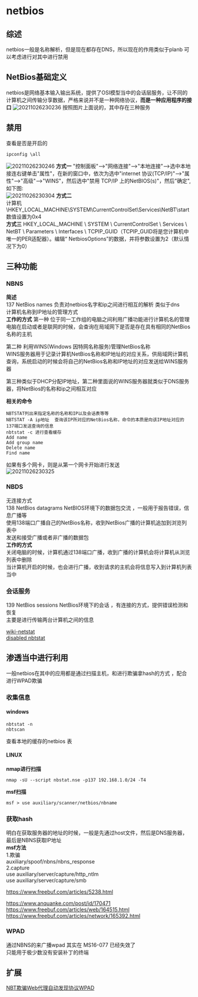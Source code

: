 # netbios 
## 综述  
netbios一般是名称解析，但是现在都存在DNS，所以现在的作用类似于planb 可以考虑进行对其中进行禁用   

## NetBios基础定义  
netbios是网络基本输入输出系统，提供了OSI模型当中的会话层服务，让不同的计算机之间传输分享数据，严格来说并不是一种网络协议，**而是一种应用程序的接口** 
![20211026230236](https://picsfor.oss-cn-shenzhen.aliyuncs.com/blogs/imgs/20211026230236.png)
按照图片上面说的，其中存在三种服务  

## 禁用  
查看是否是开启的  
```
ipconfig \all  
```
![20211026230246](https://picsfor.oss-cn-shenzhen.aliyuncs.com/blogs/imgs/20211026230246.png)
**方式一**
"控制面板"-->"网络连接"-->"本地连接"-->选中本地接连右键单击"属性"，在新的窗口中，依次为选中"internet 协议(TCP/IP)"-->"属性"-->"高级"-->"WINS"，然后选中"禁用 TCP/IP 上的NetBIOS(s)"，然后"确定",如下图:  
![20211026230304](https://picsfor.oss-cn-shenzhen.aliyuncs.com/blogs/imgs/20211026230304.png)
**方式二**  
计算机\HKEY_LOCAL_MACHINE\SYSTEM\CurrentControlSet\Services\NetBT\start 数值设置为0x4  
**方式三**
HKEY_LOCAL_MACHINE \ SYSTEM \ CurrentControlSet \ Services \ NetBT \ Parameters \ Interfaces \ TCPIP_GUID（TCPIP_GUID将是您计算机中唯一的PER适配器）。编辑“ NetbiosOptions”的数据，并将参数设置为2（默认情况下为0）
## 三种功能
### NBNS  
**简述**  
137 NetBios names 负责对netbios名字和ip之间进行相互的解析 类似于dns    
计算机名称到IP地址的管理方式  
**工作的方式**
第一种 位于同一工作组的电脑之间利用广播功能进行计算机名的管理  
电脑在启动或者是联网的时候，会查询在局域网下是否是存在具有相同的NetBios名称的主机  

第二种 利用WINS(Windows 因特网名称服务)管理NetBios名称  
WINS服务器用于记录计算机NetBios名称和IP地址的对应关系，供局域网计算机查询，系统启动的时候会将自己的NetBios名称和IP地址的对应发送给WINS服务器   

第三种类似于DHCP分配IP地址，第二种里面说的WINS服务器就类似于DNS服务器，将NetBios的名称和ip之间相互对应  

**相关的命令**  
```  
NBTSTAT列出来指定名称的名称和IP以及会话表等等  
NBTSTAT -A ip地址  查询该IP所对应的NetBios名称，命令的本质是向该IP地址对应的137端口发送查询的信息    
nbtstat -c 进行查看缓存   
Add name  
Add group name  
Delete name  
Find name

```
如果有多个网卡，则是从第一个网卡开始进行发送  
![20211026230325](https://picsfor.oss-cn-shenzhen.aliyuncs.com/blogs/imgs/20211026230325.png)
### NBDS  
无连接方式  
138 NetBios datagrams NetBIOS环境下的数据包交流 ，一般用于报告错误，信息广播等  
使用138端口广播自己的NetBios名称，收到NetBios广播的计算机追加到浏览列表中  
发送和接受广播或者非广播的数据包  
**工作的方式**  
关闭电脑的时候，计算机通过138端口广播，收到广播的计算机会将计算机从浏览列表中删除  
当计算机开启的时候，也会进行广播，收到请求的主机会将信息写入到计算机列表当中  


### 会话服务  
139 NetBios sessions  NetBios环境下的会话 ，有连接的方式，提供错误检测和恢复  
主要是进行传输两台计算机之间的信息


[wiki-netstat](https://en.wikipedia.org/wiki/NetBIOS)  
[disabled nbtstat](https://10dsecurity.com/saying-goodbye-netbios/)     
## 渗透当中进行利用    
一般netbios在其中的应用都是通过扫描主机，和进行欺骗拿hash的方式 ，配合进行WPAD欺骗  
### 收集信息
#### windows  
```
nbtstat -n 
nbtscan
```   
查看本地的缓存的netbios 表  

#### LINUX  
**nmap进行扫描**  
```
nmap -sU --script nbstat.nse -p137 192.168.1.0/24 -T4
```  
**msf扫描**  
```
msf > use auxiliary/scanner/netbios/nbname
```  
### 获取hash  
明白在获取服务器的地址的时候，一般是先通过host文件，然后是DNS服务器，最后是NBNS获取IP地址  
**msf方法**  
1.欺骗  
auxiliary/spoof/nbns/nbns_response  
2.capture  
use auxiliary/server/capture/http_ntlm   
use auxiliary/server/capture/smb

https://www.freebuf.com/articles/5238.html  

https://www.anquanke.com/post/id/170471
https://www.freebuf.com/articles/web/164515.html
https://www.freebuf.com/articles/network/165392.html
### WPAD
通过NBNS的来广播wpad 其实在 MS16-077 已经失效了  
只能用于极少数没有安装补丁的终端   

## 扩展  
[NBT欺骗Web代理自动发现协议WPAD](https://paper.seebug.org/papers/Archive/drops2/%E5%88%A9%E7%94%A8%20NetBIOS%20%E5%8D%8F%E8%AE%AE%E5%90%8D%E7%A7%B0%E8%A7%A3%E6%9E%90%E5%8F%8A%20WPAD%20%E8%BF%9B%E8%A1%8C%E5%86%85%E7%BD%91%E6%B8%97%E9%80%8F.html)